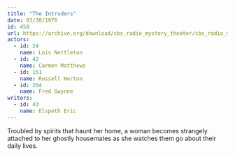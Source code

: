 ```yaml
---
title: "The Intruders"
date: 03/30/1976
id: 458
url: https://archive.org/download/cbs_radio_mystery_theater/cbs_radio_mystery_theater-0451-0500.zip/cbs_radio_mystery_theater-0451-0500%2Fcbsrmt_0458_the_intruders.mp3
actors:  
  - id: 24
    name: Lois Nettleton  
  - id: 42
    name: Carmen Matthews  
  - id: 151
    name: Russell Horton  
  - id: 204
    name: Fred Gwynne
writers:  
  - id: 43
    name: Elspeth Eric
---
```

Troubled by spirits that haunt her home, a woman becomes strangely attached to her ghostly housemates as she watches them go about their daily lives.
